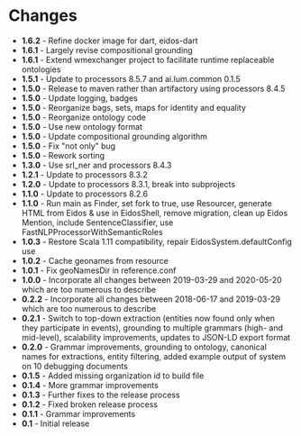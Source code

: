 # Changes
+ **1.6.2** - Refine docker image for dart, eidos-dart
+ **1.6.1** - Largely revise compositional grounding
+ **1.6.1** - Extend wmexchanger project to facilitate runtime replaceable ontologies
+ **1.5.1** - Update to processors 8.5.7 and ai.lum.common 0.1.5
+ **1.5.0** - Release to maven rather than artifactory using processors 8.4.5
+ **1.5.0** - Update logging, badges
+ **1.5.0** - Reorganize bags, sets, maps for identity and equality
+ **1.5.0** - Reorganize ontology code
+ **1.5.0** - Use new ontology format
+ **1.5.0** - Update compositional grounding algorithm
+ **1.5.0** - Fix "not only" bug
+ **1.5.0** - Rework sorting
+ **1.3.0** - Use srl_ner and processors 8.4.3
+ **1.2.1** - Update to processors 8.3.2
+ **1.2.0** - Update to processors 8.3.1, break into subprojects
+ **1.1.0** - Update to processors 8.2.6
+ **1.1.0** - Run main as Finder, set fork to true, use Resourcer, generate HTML from Eidos & use in EidosShell,
remove migration, clean up Eidos Mention, include SentenceClassifier, use FastNLPProcessorWithSemanticRoles
+ **1.0.3** - Restore Scala 1.11 compatibility, repair EidosSystem.defaultConfig use
+ **1.0.2** - Cache geonames from resource
+ **1.0.1** - Fix geoNamesDir in reference.conf
+ **1.0.0** - Incorporate all changes between 2019-03-29 and 2020-05-20 which are too numerous to describe
+ **0.2.2** - Incorporate all changes between 2018-06-17 and 2019-03-29 which are too numerous to describe
+ **0.2.1** - Switch to top-down extraction (entities now found only when they participate in events), grounding
to multiple grammars (high- and mid-level), scalability improvements, updates to JSON-LD export format
+ **0.2.0** - Grammar improvements, grounding to ontology, canonical names for extractions, 
entity filtering, added example output of system on 10 debugging documents
+ **0.1.5** - Added missing organization id to build file
+ **0.1.4** - More grammar improvements
+ **0.1.3** - Further fixes to the release process
+ **0.1.2** - Fixed broken release process
+ **0.1.1** - Grammar improvements
+ **0.1**   - Initial release
